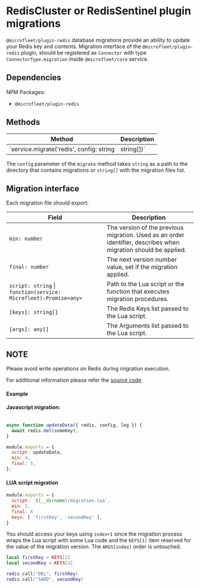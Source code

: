 # RedisCluster or RedisSentinel plugin migrations

`@microfleet/plugin-redis` database migrations provide an ability to update your Redis key and contents.
Migration interface of the `@microfleet/plugin-redis` plugin, should be registered as `Connector` with type `ConnectorType.migration` inside `@microfleet/core` service.

## Dependencies

NPM Packages:

* `@microfleet/plugin-redis`

## Methods

| Method                             | Description         |
| ---------------------------------- | --------------------|
| `service.migrate('redis', config: string | string[])` | Applies migrations. |

The `config` parameter of the `migrate` method takes `string` as a path to the directory that contains migrations or `string[]` with the migration files list.

## Migration interface

Each migration file should export:

| Field | Description | 
| ----- | ----------- |
| `min: number` | The version of the previous migration. Used as an order identifier, describes when migration should be applied. |
| `final: number` | The next version number value, set if the migration applied. |
| `script: string` \| `function(service: Microfleet):Promise<any>` | Path to the Lua script or the function that executes migration procedures. |
| `[keys]: string[]` | The Redis Keys list passed to the Lua script. |
| `[args]: any[]` | The Arguments list passed to the Lua script. |

## NOTE
Please avoid write operations on Redis during migration execution.

For additional information please refer the [source code](https://github.com/microfleet/core/blob/master/packages/core/src/plugins/redis/migrate.ts#L1-L27).


#### Example

#### Javascript migration:

```javascript

async function updateData({ redis, config, log }) {
  await redis.del(someKey);
}

module.exports = {
  script: updateData,
  min: 4,
  final: 5,
};
```

#### LUA script migration

```javascript
module.exports = {
  script: `${__dirname}/migration.lua`,
  min: 5,
  final: 6
  keys: [ 'firstKey', 'secondKey' ],
}
```
You should access your keys using `index+1` since the migration process wraps the Lua script with some Lua code and the `KEYS[1]` item reserved for the value of the migration version.
The `ARGS[index]` order is untouched.

```lua
local firstKey = KEYS[2]
local secondKey = KEYS[3]

redis.call("DEL", firstKey)
redis.call("SADD", secondKey)
```



